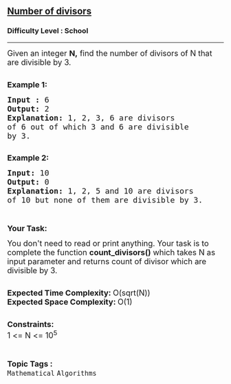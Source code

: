 <h2><a href="https://practice.geeksforgeeks.org/problems/number-of-divisors1631/1?page=5&difficulty[]=-2&sortBy=submissions">Number of divisors</a></h2><h3>Difficulty Level : School</h3><hr><div class="problems_problem_content__Xm_eO"><p><span style="font-size:18px">Given&nbsp;an integer <strong>N,</strong> find&nbsp;the number of divisors of N that are divisible by 3.</span><br>
&nbsp;</p>

<p><span style="font-size:18px"><strong>Example 1:</strong></span></p>

<pre><span style="font-size:18px"><strong>Input : </strong>6
<strong>Output: </strong>2
<strong>Explanation: </strong>1, 2, 3, 6 are divisors 
of 6 out of which 3 and 6 are divisible 
by 3.
</span>
</pre>

<p><span style="font-size:18px"><strong>Example 2:</strong></span></p>

<pre><span style="font-size:18px"><strong>Input: </strong>10
<strong>Output: </strong>0
<strong>Explanation: </strong>1, 2, 5 and 10 are divisors 
of 10 but none of them are divisible by 3.</span>
</pre>

<p>&nbsp;</p>

<p><span style="font-size:18px"><strong>Your Task:</strong></span></p>

<p><span style="font-size:18px">You don't need to read or print anything. Your task is to complete the function&nbsp;<strong>count_divisors()</strong>&nbsp;which takes N as input parameter and returns count of divisor which are divisible by 3.</span><br>
&nbsp;</p>

<p><span style="font-size:18px"><strong>Expected Time Complexity:&nbsp;</strong>O(sqrt(N))<br>
<strong>Expected Space Complexity: </strong>O(1)</span><br>
&nbsp;</p>

<p><span style="font-size:18px"><strong>Constraints:</strong><br>
1 &lt;= N &lt;= 10<sup>5</sup></span></p>
</div><br><p><span style=font-size:18px><strong>Topic Tags : </strong><br><code>Mathematical</code>&nbsp;<code>Algorithms</code>&nbsp;
